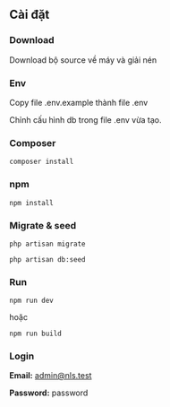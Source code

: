 
## Cài đặt

### Download
Download bộ source về máy và giải nén

### Env
Copy file .env.example thành file .env

Chỉnh cấu hình db trong file .env vừa tạo.

### Composer
    composer install

### npm
    npm install

### Migrate & seed
    php artisan migrate

    php artisan db:seed

### Run
    npm run dev

hoặc

    npm run build

### Login
**Email:** admin@nls.test

**Password:** password

